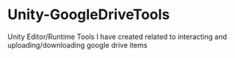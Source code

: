 # Unity-GoogleDriveTools
Unity Editor/Runtime Tools I have created related to interacting and uploading/downloading google drive items
